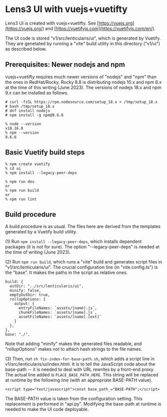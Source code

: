 # Lens3 UI with vuejs+vuetifty

Lens3 UI is created with vuejs+vuetifty.  See
[https://vuejs.org](https://vuejs.org/) and
[https://vuetifyjs.com](https://vuetifyjs.com/en/).

The UI code is stored "v1/src/lenticularis/ui", which is generated by
Vuetify.  They are genetated by running a "vite" build utility in this
directory ("v1/ui") as described below.

## Prerequisites: Newer nodejs and npm

vuejs+vuetifty requires much newer versions of "nodejs" and "npm" than
the ones in RedHat/Rocky.  Rocky 8.8 is distributing nodejs 10.x and
npm 6.x at the time of this writing (June 2023).  The versions of
nodejs 18.x and npm 9.x can be installed as follows.

```
# curl -fsSL https://rpm.nodesource.com/setup_18.x > /tmp/setup_18.x
# bash /tmp/setup_18.x
# dnf install nodejs
# npm install -g npm@9.6.6

% node --version
v18.16.0
% npm --version
9.6.6
```

## Basic Vuetify build steps

```
% npm create vuetify
% cd ui
% npm install --legacy-peer-deps

% npm run dev
or
% npm run build
or
% npm run lint
```

## Build procedure

A build procedure is as usual.  The files here are derived from the
templates generated by a Vuetify build utility.

(1) Run `npm install --legacy-peer-deps`, which installs dependent
packages (it is not for sure).  The option "--legacy-peer-deps" is
needed at the time of writing (June 2023).

(2) Run `npm run build`, which runs a "vite" build and generates
script files in "v1/src/lenticularis/ui".  The crucial configuration
line (in "vite.config.ts") is the "base".  It makes the paths in the
script as relative ones.

```
build: {
  outDir: "../src/lenticularis/ui",
  minify: false,
  emptyOutDir: true,
  rollupOptions: {
    output: {
      entryFileNames: `assets/[name].js`,
      chunkFileNames: `assets/[name].js`,
      assetFileNames: `assets/[name].[ext]`
    }
  },
},
base: "./",
```

Note that adding "minify" makes the generated files readable, and
"rollupOptions" makes not to attach hash strings to the file names.

(3) Then, run `sh fix-index-for-base-path.sh`, which adds a script
line in v1/src/lenticularis/ui/index.html. It is to tell the
JavaScript code about the base-path -- it is needed to deal with URL
rewrites by a front-end proxy.  The actual line added is
`PLACE_BASE_PATH_HERE`.  This string will be replaced at runtime by
the following line (with an appropriate BASE-PATH value).

```
<script type="text/javascript">const base_path_="BASE-PATH";</script>
```

The BASE-PATH value is taken from the configuration setting.  This
replacement is performed in "api.py".  Modifying the base-path at
runtime is needed to make the UI code deployable.
